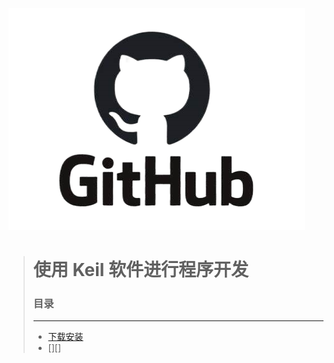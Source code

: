 ![OIP-C](./src/OIP-C.png)

> # 使用 Keil 软件进行程序开发
> 
>
>
> ### 目录
> ---
> * [下载安装](./start/start.md "start.md")
> * [][]